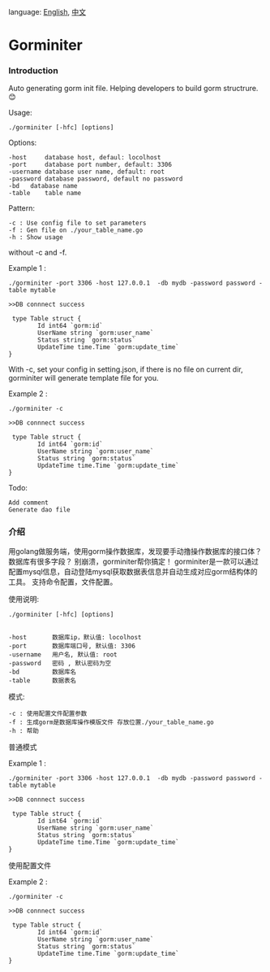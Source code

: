 language: [English](#Introduction), [中文](#介绍)

# **Gorminiter**

### Introduction
Auto generating gorm init file. Helping developers to build gorm structrure.
:blush:

Usage: 

    ./gorminiter [-hfc] [options]

Options:

	-host	  database host, defaul: locolhost
	-port	  database port number, default: 3306
	-username database user name, default: root
	-password database password, default no password
	-bd	  database name
	-table 	  table name

Pattern:

    -c : Use config file to set parameters
    -f : Gen file on ./your_table_name.go
    -h : Show usage

without -c and -f.
   
Example 1 :
    
    ./gorminiter -port 3306 -host 127.0.0.1  -db mydb -password password -table mytable

    >>DB connnect success

     type Table struct { 
            Id int64 `gorm:id` 
            UserName string `gorm:user_name` 
            Status string `gorm:status` 
            UpdateTime time.Time `gorm:update_time` 
    } 

With -c, set your config in setting.json, if there is no file on current dir, gorminiter will generate template file for you.

Example 2 :
    
    ./gorminiter -c

    >>DB connnect success

     type Table struct { 
            Id int64 `gorm:id` 
            UserName string `gorm:user_name` 
            Status string `gorm:status` 
            UpdateTime time.Time `gorm:update_time` 
    } 



Todo:

    Add comment
    Generate dao file
    

### 介绍

用golang做服务端，使用gorm操作数据库，发现要手动撸操作数据库的接口体？数据库有很多字段？
别崩溃，gorminiter帮你搞定！
gorminiter是一款可以通过配置mysql信息，自动登陆mysql获取数据表信息并自动生成对应gorm结构体的工具。
支持命令配置，文件配置。


使用说明: 

    ./gorminiter [-hfc] [options]


	-host	    数据库ip，默认值: locolhost
	-port	    数据库端口号, 默认值: 3306
	-username   用户名, 默认值: root
	-password   密码 , 默认密码为空
	-bd	        数据库名
	-table 	    数据表名

模式:

    -c : 使用配置文件配置参数
    -f : 生成gorm是数据库操作模版文件 存放位置./your_table_name.go
    -h : 帮助

普通模式

Example 1 :
    
    ./gorminiter -port 3306 -host 127.0.0.1  -db mydb -password password -table mytable

    >>DB connnect success

     type Table struct { 
            Id int64 `gorm:id` 
            UserName string `gorm:user_name` 
            Status string `gorm:status` 
            UpdateTime time.Time `gorm:update_time` 
    } 

使用配置文件

Example 2 :
    
    ./gorminiter -c

    >>DB connnect success

     type Table struct { 
            Id int64 `gorm:id` 
            UserName string `gorm:user_name` 
            Status string `gorm:status` 
            UpdateTime time.Time `gorm:update_time` 
    } 

